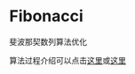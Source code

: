 # Fibonacci
斐波那契数列算法优化

算法过程介绍可以点击[这里](http://blog.csdn.net/holmofy/article/details/76855647)或[这里](http://www.hufeifei.cn/2017/08/07/DataStructure/%E6%96%90%E6%B3%A2%E9%82%A3%E5%A5%91%E4%BC%98%E5%8C%96%E9%97%AE%E9%A2%98/)
